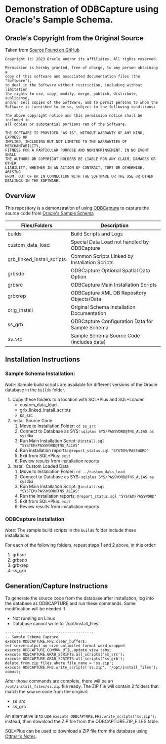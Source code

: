 
# Demonstration of ODBCapture using Oracle's Sample Schema.

## Oracle's Copyright from the Original Source

Taken from [Source Found on GitHub](https://github.com/oracle-samples/db-sample-schemas)

```
Copyright (c) 2023 Oracle and/or its affiliates. All rights reserved.

Permission is hereby granted, free of charge, to any person obtaining a
copy of this software and associated documentation files (the "Software"),
to deal in the Software without restriction, including without limitation
the rights to use, copy, modify, merge, publish, distribute, sublicense,
and/or sell copies of the Software, and to permit persons to whom the
Software is furnished to do so, subject to the following conditions:

The above copyright notice and this permission notice shall be included in
all copies or substantial portions rem of the Software.

THE SOFTWARE IS PROVIDED "AS IS", WITHOUT WARRANTY OF ANY KIND, EXPRESS OR
IMPLIED, INCLUDING BUT NOT LIMITED TO THE WARRANTIES OF MERCHANTABILITY,
FITNESS FOR A PARTICULAR PURPOSE AND NONINFRINGEMENT. IN NO EVENT SHALL
THE AUTHORS OR COPYRIGHT HOLDERS BE LIABLE FOR ANY CLAIM, DAMAGES OR OTHER
LIABILITY, WHETHER IN AN ACTION OF CONTRACT, TORT OR OTHERWISE, ARISING
FROM, OUT OF OR IN CONNECTION WITH THE SOFTWARE OR THE USE OR OTHER
DEALINGS IN THE SOFTWARE.
```

## Overview

This repository is a demonstration of using [ODBCapture](http://ODBCapture.org)
to capture the source code from [Oracle's Sample Schema](https://docs.oracle.com/en/database/oracle/oracle-database/23/comsc/schema-diagrams.html)

Files/Folders              | Description
---------------------------|-------------
builds                     | Build Scripts and Logs
custom_data_load           | Special Data Load not handled by ODBCapture
grb_linked_install_scripts | Common Scripts Linked by Installation Scripts
grbsdo                     | ODBCapture Optional Spatial Data Option
grbsrc                     | ODBCapture Main Installation Scripts
grbxrep                    | ODBCapture XML DB Repository Objects/Data
orig_install               | Original Schema Installation Documentation
ss_grb                     | ODBCapture Configuration Data for Sample Schema
ss_src                     | Sample Schema Source Code (includes data)


## Installation Instructions

### Sample Schema Installation:

*Note:* Sample build scripts are available for different versions of the Oracle database in the `builds` folder.

1. Copy these folders to a location with SQL\*Plus and SQL\*Loader.
    * custom_data_load
    * grb_linked_install_scripts
    * ss_src
2. Install Source Code
    1. Move to Installation Folder: `cd ss_src`
    2. Connect to Database as SYS: `sqlplus SYS/PASSWORD@TNS_ALIAS as sysdba`
    3. Run Main Installation Script: `@install.sql "SYSTEM/PASSWORD@TNS_ALIAS"`
    4. Run installation reports: `@report_status.sql "SYSTEM/PASSWORD"`
    5. Exit from SQL*Plus: `exit`
    6. Review results from installation reports
9. Install Custom Loaded Data
    1. Move to Installation Folder: `cd ../custom_data_load`
    2. Connect to Database as SYS: `sqlplus SYS/PASSWORD@TNS_ALIAS as sysdba`
    3. Run Main Installation Script: `@install.sql "SYSTEM/PASSWORD@TNS_ALIAS"`
    4. Run the installation reports: `@report_status.sql "SYSTEM/PASSWORD"`
    5. Exit from SQL*Plus: `exit`
    6. Review results from installation reports

### ODBCapture Installation

*Note:* The sample build scripts in the `builds` folder include these installations.

For each of the following folders, repeat steps 1 and 2 above, in this order:
1. grbsrc
2. grbsdo
3. grbxrep
4. ss_grb


## Generation/Capture Instructions

To generate the source code from the database after installation, log into the database as ODBCAPTURE and run these commands.  Some modification will be needed if:
* Not running on Linux
* Database cannot write to `/opt/install_files'

```
----------------------------------------
-- Sample Schema Capture
execute ODBCAPTURE.FH2.clear_buffers;
set serveroutput on size unlimited format word_wrapped
execute ODBCAPTURE.COMMON_UTIL.update_view_tabs;
execute ODBCAPTURE.GRAB_SCRIPTS.all_scripts('ss_src');
execute ODBCAPTURE.GRAB_SCRIPTS.all_scripts('ss_grb');
delete from zip_files where file_name = 'ss.zip';
execute ODBCAPTURE.FH2.write_scripts('ss.zip', '/opt/install_files');
commit;
```

After those commands are complete, there will be an `/opt/install_files/ss.zip` file ready.  The ZIP file will contain 2 folders that match the source code from the original:
* ss_src
* ss_grb

An alternative is to use `execute ODBCAPTURE.FH2.write_scripts('ss.zip');` instead, then download the ZIP file from the ODBCAPTURE.ZIP_FILES table.

SQL*Plus can be used to download a ZIP file from the database using [Ottmar’s Notes](https://ogobrecht.com/posts/2020-01-01-download-blobs-with-sqlplus).
